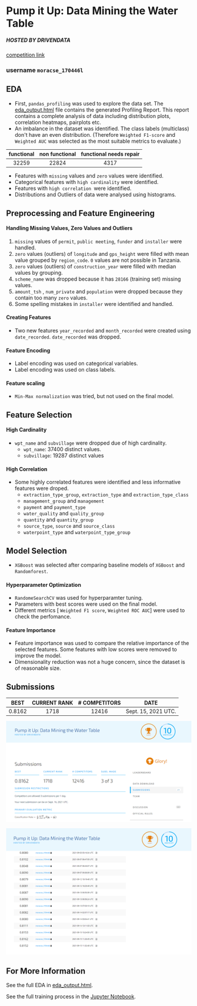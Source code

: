 # Pump it Up: Data Mining the Water Table 
##### _HOSTED BY DRIVENDATA_ 
[competition link](https://www.drivendata.org/competitions/7/pump-it-up-data-mining-the-water-table/)

### username `moracse_170446l`

## EDA
- First, `pandas_profiling`  was used to explore the data set. The [eda_output.html](./eda_output.html) file contains the generated Profiling Report. This report contains a complete analysis of data including distribution plots, correlation heatmaps, pairplots etc.  
- An imbalance in the dataset was identified. The class labels (multiclass) don't have an even distribution. (Therefore  `Weighted F1-score` and `Weighted AUC` was selected as the most suitable metrics to evaluate.)

| functional | non functional | functional needs repair |
| :---: | :---: |  :---:|
|32259|22824|4317|
- Features with `missing` values and `zero` values were identified.
- Categorical features with `high cardinality` were identified. 
- Features with `high correlation `were identified.
- Distributions and Outliers of data were analysed using histograms.

## Preprocessing and  Feature Engineering

#### Handling Missing Values, Zero Values and Outliers
1. `missing` values of `permit`, `public meeting`, `funder` and `installer` were handled.
2. `zero` values (outliers) of  `longitude` and `gps_height` were filled with mean value grouped by `region_code`. `0` values are not possible in Tanzania.
3. `zero` values (outliers) of  `construction_year` were filled with median values by grouping.
4. `scheme_name` was dropped because it has `28166` (training set) missing values.
5. `amount_tsh` , `num_private` and `population` were dropped because they contain too many `zero` values.
6. Some spelling mistakes in `installer` were identified and handled.

#### Creating Features

- Two new features `year_recorded` and `month_recorded` were created using `date_recorded`. `date_recorded` was dropped. 

#### Feature Encoding

- Label encoding was used on categorical variables.
- Label encoding was used on class labels.

#### Feature scaling
- `Min-Max normalization` was tried, but not used on the final model. 

## Feature Selection

#### High Cardinality
- `wpt_name` and `subvillage` were dropped due of high cardinality.
  * `wpt_name`: 37400 distinct values.
  * `subvillage`: 19287 distinct values

#### High Correlation
- Some highly correlated features were identified and less informative features were droped.
  *  `extraction_type_group`, `extraction_type` and `extraction_type_class`
  *  `management_group` and `management`
  *  `payment` and `payment_type`
  *  `water_quality` and `quality_group`
  *  `quantity` and `quantity_group`
  *  `source_type`, `source` and `source_class`
  *  `waterpoint_type` and `waterpoint_type_group`

## Model Selection

- `XGBoost` was selected after comparing baseline models of `XGBoost` and `Randomforest`. 

#### Hyperparameter Optimization
- `RandomeSearchCV` was used for hyperparamter tuning. 
- Parameters with best scores were used on the final model.
- Different metrics [ `Weighted F1 score`, `Weighted ROC AUC`] were used to check the perfomance.

#### Feature Importance
- Feature importance was used to compare the relative importance of the selected features. Some features with low scores were removed to improve the model.
- Dimensionality reduction was not a huge concern, since the dataset is of reasonable size. 

## Submissions

| BEST | CURRENT RANK | # COMPETITORS | DATE |
| :------: | :------: | :------: | :------: |
| 0.8162 | 1718 | 12416 |  Sept. 15, 2021 UTC. |

![best submission](https://github.com/kavindaperera/pump-it-up-170446l/blob/main/submission_proof.PNG?raw=true)

![all submissions](https://github.com/kavindaperera/pump-it-up-170446l/blob/main/submissions.PNG?raw=true)


## For More Information

See the full EDA in [eda_output.html](./eda_output.html).

See the full training process in the [Jupyter Notebook](./pump-it-up-notebook-xgboost.ipynb).


